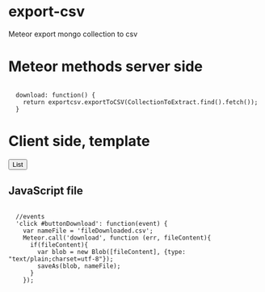# export-csv #
Meteor export mongo collection to csv

# Meteor methods server side  #

<code>
  download: function() {
    return exportcsv.exportToCSV(CollectionToExtract.find().fetch());
  }
</code>

# Client side, template #

  <div class="col-md-4">
    <button class="btn btn-info btn-block" id="buttonDownload">List</button>
  </div>

## JavaScript file ##

<code>
  //events
  'click #buttonDownload': function(event) {
    var nameFile = 'fileDownloaded.csv';
    Meteor.call('download', function (err, fileContent){
      if(fileContent){
        var blob = new Blob([fileContent], {type: "text/plain;charset=utf-8"});
        saveAs(blob, nameFile);
      }
    });
</code>
